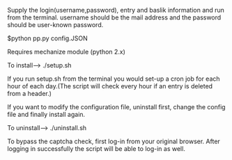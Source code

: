 Supply the login(username,password), entry and baslik information and run
from the terminal. username should be the mail address and the password should be user-known password.

$python pp.py config.JSON

Requires mechanize module (python 2.x)

To install--> ./setup.sh

If you run setup.sh from the terminal you would set-up a cron job for each hour of each day.(The script will check every hour if an entry is deleted from a header.)

If you want to modify the configuration file, uninstall first, change the config file and finally install again.

To uninstall--> ./uninstall.sh

To bypass the captcha check, first log-in from your original browser. After logging in successfully the script will be able to log-in as well.
